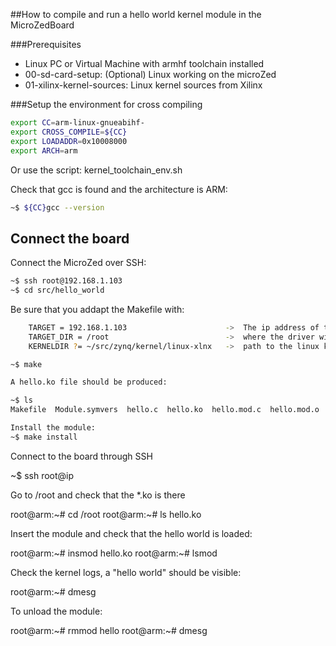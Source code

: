 ##How to compile and run a hello world kernel module in the MicroZedBoard

###Prerequisites

- Linux PC or Virtual Machine with armhf toolchain installed
- 00-sd-card-setup: (Optional) Linux working on the microZed
- 01-xilinx-kernel-sources: Linux kernel sources from Xilinx

###Setup the environment for cross compiling

```sh
export CC=arm-linux-gnueabihf- 
export CROSS_COMPILE=${CC}
export LOADADDR=0x10008000
export ARCH=arm
```

Or use the script: kernel_toolchain_env.sh
	
Check that gcc is found and the architecture is ARM:
```sh
~$ ${CC}gcc --version
```

Connect the board
-----------------

Connect the MicroZed over SSH:
```sh
~$ ssh root@192.168.1.103 
~$ cd src/hello_world
```

Be sure that you addapt the Makefile with:
```sh
    TARGET = 192.168.1.103                      ->  The ip address of the board
	TARGET_DIR = /root                          ->  where the driver will be copied
	KERNELDIR ?= ~/src/zynq/kernel/linux-xlnx   ->  path to the linux kernel sources

~$ make 

A hello.ko file should be produced:

~$ ls
Makefile  Module.symvers  hello.c  hello.ko  hello.mod.c  hello.mod.o  hello.o  modules.order

Install the module:
~$ make install
```

Connect to the board through SSH

~$ ssh root@ip

Go to /root and check that the *.ko is there

root@arm:~# cd /root
root@arm:~# ls
hello.ko

Insert the module and check that the hello world is loaded:

root@arm:~# insmod hello.ko
root@arm:~# lsmod

Check the kernel logs, a "hello world" should be visible:

root@arm:~# dmesg

To unload the module:

root@arm:~# rmmod hello
root@arm:~# dmesg


